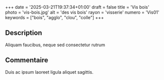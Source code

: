 +++
date = '2025-03-21T19:37:34+01:00'
draft = false
title = 'Vis bois'
photo = 'vis-bois.jpg'
alt = 'des vis bois'
rayon = 'visserie'
numero = 'Vis01'
keywords = ["bois", "agglo", "clou", "colle"]
+++

## Description
Aliquam faucibus, neque sed consectetur rutrum
## Commentaire
Duis ac ipsum laoreet ligula aliquet sagittis.
